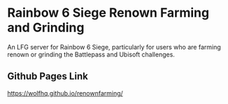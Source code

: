 # Rainbow 6 Siege Renown Farming and Grinding

An LFG server for Rainbow 6 Siege, particularly for users who are farming renown or grinding the Battlepass and Ubisoft challenges.

## Github Pages Link

https://wolfhq.github.io/renownfarming/

